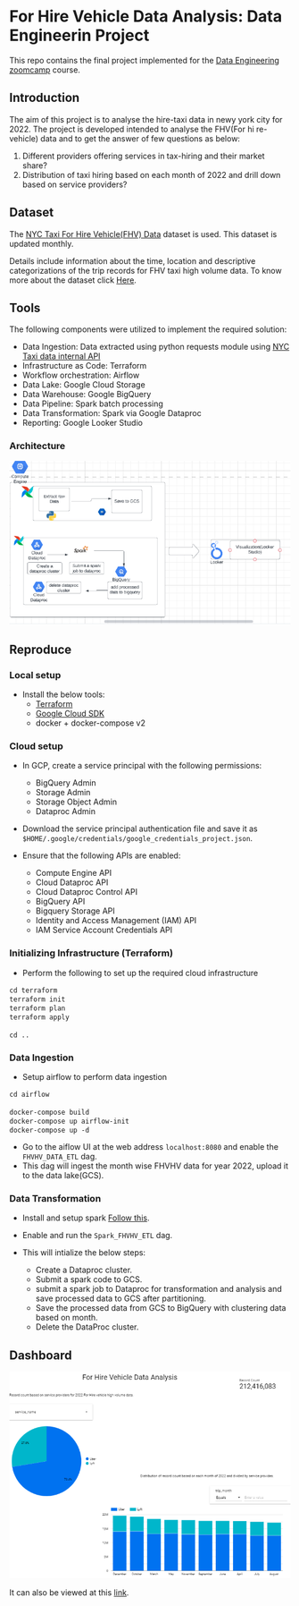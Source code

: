 # For Hire Vehicle Data Analysis: Data Engineerin Project
This repo contains the final project implemented for the [Data Engineering zoomcamp](https://github.com/DataTalksClub/data-engineering-zoomcamp) course.

## Introduction
The aim of this project is to analyse the hire-taxi data in newy york city for 2022. The project is developed intended to analyse the FHV(For hi
re-vehicle) data and to get the answer of few questions as below:
1) Different providers offering services in tax-hiring and their market share?
2) Distribution of taxi hiring based on each month of 2022 and drill down based on service providers?


## Dataset
The [NYC Taxi For Hire Vehicle(FHV) Data](https://www.nyc.gov/site/tlc/about/tlc-trip-record-data.page) dataset is used. This dataset is updated monthly.

Details include information about the time, location and descriptive categorizations of the trip records for FHV taxi high volume data. To know more about the dataset click [Here](https://www.nyc.gov/assets/tlc/downloads/pdf/data_dictionary_trip_records_hvfhs.pdf).

## Tools

The following components were utilized to implement the required solution:
* Data Ingestion: Data extracted using python requests module using [NYC Taxi data internal API](https://d37ci6vzurychx.cloudfront.net/trip-data/fhvhv_tripdata_2022-01.parquet)
* Infrastructure as Code: Terraform
* Workflow orchestration: Airflow
* Data Lake: Google Cloud Storage
* Data Warehouse: Google BigQuery
* Data Pipeline: Spark batch processing
* Data Transformation: Spark via Google Dataproc
* Reporting: Google Looker Studio

### Architecture
![](images/architecture.png)

## Reproduce

### Local setup
* Install the below tools:
  * [Terraform](https://www.terraform.io/downloads)
  * [Google Cloud SDK](https://cloud.google.com/sdk/docs/install-sdk#deb)
  * docker + docker-compose v2
  
### Cloud setup
* In GCP, create a service principal with the following permissions:
  * BigQuery Admin
  * Storage Admin
  * Storage Object Admin
  * Dataproc Admin
* Download the service principal authentication file and save it as `$HOME/.google/credentials/google_credentials_project.json`.

* Ensure that the following APIs are enabled:
  * Compute Engine API
  * Cloud Dataproc API
  * Cloud Dataproc Control API
  * BigQuery API
  * Bigquery Storage API
  * Identity and Access Management (IAM) API
  * IAM Service Account Credentials API
  
 
### Initializing Infrastructure (Terraform)

* Perform the following to set up the required cloud infrastructure
```shell
cd terraform
terraform init
terraform plan
terraform apply

cd ..
```
### Data Ingestion

* Setup airflow to perform data ingestion
```shell
cd airflow

docker-compose build
docker-compose up airflow-init
docker-compose up -d
```

* Go to the aiflow UI at the web address `localhost:8080` and enable the `FHVHV_DATA_ETL` dag. 
* This dag will ingest the month wise FHVHV data for year 2022, upload it to the data lake(GCS).

### Data Transformation
* Install and setup spark [Follow this](https://github.com/Rohitjoshi07/FHVDataAnalysis/blob/main/sparkInstallation.md). 

* Enable and run the `Spark_FHVHV_ETL` dag.
* This will intialize the below steps:
    * Create a Dataproc cluster.
    * Submit a spark code to GCS.
    * submit a spark job to Dataproc for transformation and analysis and save processed data to GCS after partitioning.
    * Save the processed data from GCS to BigQuery with clustering data based on month.
    * Delete the DataProc cluster.
    

## Dashboard

![](images/report.png)

It can also be viewed at this [link](https://lookerstudio.google.com/s/tslbaH39mBY).
